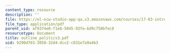 ```yaml
---
content_type: resource
description: ''
file: https://ol-ocw-studio-app-qa.s3.amazonaws.com/courses/17-03-introduction-to-political-thought-spring-2004/9290d703305832d4dcc2c831e7a9a4b3_outline_politics3.pdf
file_type: application/pdf
parent_uid: af9374e0-f1e8-5045-93fe-6d9c758bfec8
resourcetype: Document
title: outline_politics3.pdf
uid: 9290d703-3058-32d4-dcc2-c831e7a9a4b3
---
```

